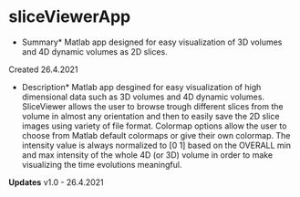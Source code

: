 # sliceViewerApp
* Summary*
Matlab app designed for easy visualization of 3D volumes and 4D dynamic volumes as 2D slices.

Created 26.4.2021

* Description*
Matlab app desgined for easy visualization of high dimensional data such as 3D volumes and 4D dynamic volumes.
SliceViewer allows the user to browse trough different slices from the volume in almost any orientation and then to easily save the 2D slice images using variety of file format.
Colormap options allow the user to choose from Matlab default colormaps or give their own colormap. The intensity value is always normalized to [0 1] based on the OVERALL min and max intensity of the whole 4D (or 3D) volume in order to make visualizing the time evolutions meaningful.

**Updates**
v1.0 - 26.4.2021
